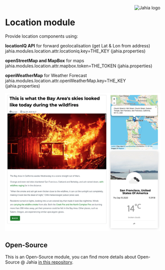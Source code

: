 <a href="https://www.jahia.com/">
    <img src="https://www.jahia.com/modules/jahiacom-templates/images/jahia-3x.png" alt="Jahia logo" title="Jahia" align="right" height="60" />
</a>

Location module
======================
Provide location components using: 

**locationIQ API** for forward geolocalisation (get Lat & Lon from address)
jahia.modules.location.attr.locationiq.key=THE_KEY (jahia.properties)

**openStreetMap and MapBox** for maps
jahia.modules.location.attr.mapbox.token=THE_TOKEN (jahia.properties)

**openWeatherMap** for Weather Forecast
jahia.modules.location.attr.openWeatherMap.key=THE_KEY (jahia.properties)



![picture](img/screenshot.png)
## Open-Source

This is an Open-Source module, you can find more details about Open-Source @ Jahia [in this repository](https://github.com/Jahia/open-source).
